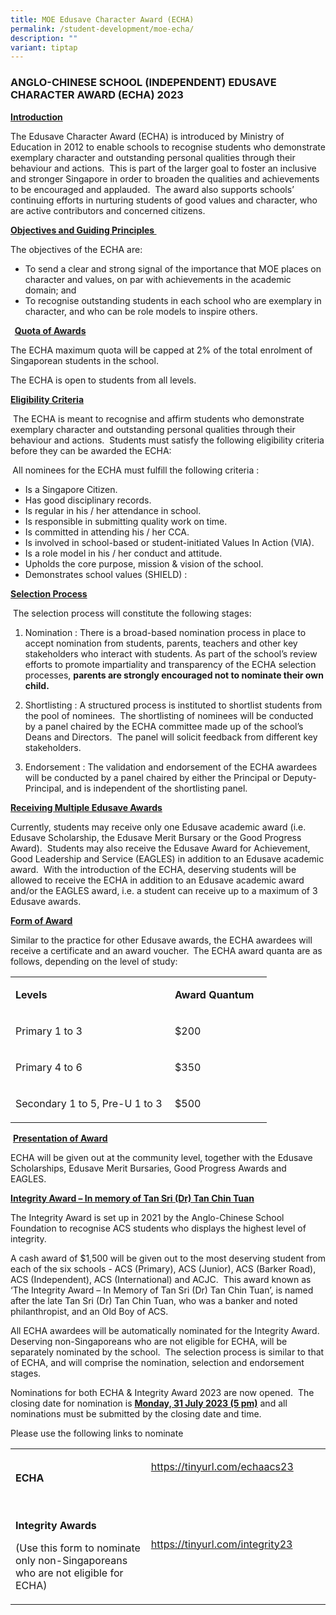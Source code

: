 ```yaml
---
title: MOE Edusave Character Award (ECHA)
permalink: /student-development/moe-echa/
description: ""
variant: tiptap
---
```

### ANGLO-CHINESE SCHOOL (INDEPENDENT)  EDUSAVE CHARACTER AWARD (ECHA) 2023

<p><strong><u>Introduction</u></strong></p>
<p>The Edusave Character Award (ECHA) is introduced by Ministry of Education in 2012 to enable schools to recognise students who demonstrate exemplary character and outstanding personal qualities through their behaviour and actions. &nbsp;This is part of the larger goal to foster an inclusive and stronger Singapore in order to broaden the qualities and achievements to be encouraged and applauded. &nbsp;The award also supports schools’ continuing efforts in nurturing students of good values and character, who are active contributors and concerned citizens.&nbsp;</p>
<p><strong><u>Objectives and Guiding Principles </u></strong>&nbsp;</p>
<p>The objectives of the ECHA are:</p>
<ul>
<li>To send a clear and strong signal of the importance that MOE places on character and values, on par with achievements in the academic domain; and</li>
<li>To recognise outstanding students in each school who are exemplary in character, and who can be role models to inspire others.</li>
</ul>
<p><strong>&nbsp;</strong><strong>&nbsp;</strong><strong><u>Quota of Awards</u></strong></p>
<p>The ECHA maximum quota will be capped at 2% of the total enrolment of Singaporean students in the school.</p>
<p>The ECHA is open to students from all levels.</p>
<p><strong><u>Eligibility Criteria</u></strong></p>
<p>&nbsp;The ECHA is meant to recognise and affirm students who demonstrate exemplary character and outstanding personal qualities through their behaviour and actions.&nbsp; Students must satisfy the following eligibility criteria before they can be awarded the ECHA:</p>
<p><strong>&nbsp;</strong>All nominees for the ECHA must fulfill the following criteria :&nbsp;&nbsp;</p>
<ul>
<li>Is a Singapore Citizen.</li>
<li>Has good disciplinary records.</li>
<li>Is regular in his / her attendance in school.</li>
<li>Is responsible in submitting quality work on time.</li>
<li>Is committed in attending his / her CCA.</li>
<li>Is involved in school-based or student-initiated Values In Action (VIA).</li>
<li>Is a role model in his / her conduct and attitude.</li>
<li>Upholds the core purpose, mission &amp; vision of the school.</li>
<li>Demonstrates school values (SHIELD) : </li>
</ul>
<p><strong><u>Selection Process</u></strong></p>
<p>&nbsp;The selection process will constitute the following stages:</p>
<ol>
<li>Nomination : There is a broad-based nomination process in place to accept nomination from students, parents, teachers and other key stakeholders who interact with students. As part of the school’s review efforts to promote impartiality and transparency of the ECHA selection processes, <strong>parents are strongly encouraged not to nominate their own child.</strong> </li>
</ol>
<ol start="2">
<li>Shortlisting : A structured process is instituted to shortlist students from the pool of nominees.&nbsp; The shortlisting of nominees will be conducted by a panel chaired by the ECHA committee made up of the school’s Deans and Directors.&nbsp; The panel will solicit feedback from different key stakeholders. </li>
</ol>
<ol start="3">
<li>Endorsement : The validation and endorsement of the ECHA awardees will be conducted by a panel chaired by either the Principal or Deputy-Principal, and is independent of the shortlisting panel.&nbsp;&nbsp;<strong> <br></strong></li>
</ol>
<p><strong><u>Receiving Multiple Edusave Awards</u></strong></p>
<p>Currently, students may receive only one Edusave academic award (i.e. Edusave Scholarship, the Edusave Merit Bursary or the Good Progress Award).&nbsp; Students may also receive the Edusave Award for Achievement, Good Leadership and Service (EAGLES) in addition to an Edusave academic award.&nbsp; With the introduction of the ECHA, deserving students will be allowed to receive the ECHA in addition to an Edusave academic award and/or the EAGLES award, i.e. a student can receive up to a maximum of 3 Edusave awards.</p>
<p><strong><u>Form of Award</u></strong>&nbsp;</p>
<p>Similar to the practice for other Edusave awards, the ECHA awardees will receive a certificate and an award voucher.<strong>&nbsp; </strong>The ECHA award quanta are as follows, depending on the level of study:&nbsp;</p>
<table>
<tbody>
<tr>
<td width="239">
<p><strong>Levels</strong></p>
</td>
<td width="139">
<p><strong>Award Quantum</strong></p>
</td>
</tr>
<tr>
<td width="239">
<p>Primary 1 to 3</p>
</td>
<td width="139">
<p>$200</p>
</td>
</tr>
<tr>
<td width="239">
<p>Primary 4 to 6</p>
</td>
<td width="139">
<p>$350</p>
</td>
</tr>
<tr>
<td width="239">
<p>Secondary 1 to 5, Pre-U 1 to 3</p>
</td>
<td width="139">
<p>$500</p>
</td>
</tr>
</tbody>
</table>
<p>&nbsp;<strong><u>Presentation of Award</u></strong><strong>&nbsp;</strong></p>
<p>ECHA will be given out at the community level, together with the Edusave Scholarships, Edusave Merit Bursaries, Good Progress Awards and EAGLES.&nbsp;</p>
<p><strong><u>Integrity Award – In memory of Tan Sri (Dr) Tan Chin Tuan</u></strong></p>
<p>The Integrity Award is set up in 2021 by the Anglo-Chinese School Foundation to recognise ACS students who displays the highest level of integrity.&nbsp;</p>
<p>A cash award of $1,500 will be given out to the most deserving student from each of the six schools - ACS (Primary), ACS (Junior), ACS (Barker Road), ACS (Independent), ACS (International) and ACJC.&nbsp; This award known as ‘The Integrity Award – In Memory of Tan Sri (Dr) Tan Chin Tuan’, is named after the late Tan Sri (Dr) Tan Chin Tuan, who was a banker and noted philanthropist, and an Old Boy of ACS.&nbsp;</p>
<p>All ECHA awardees will be automatically nominated for the Integrity Award. Deserving non-Singaporeans who are not eligible for ECHA, will be separately nominated by the school.&nbsp; The selection process is similar to that of ECHA, and will comprise the nomination, selection and endorsement stages.&nbsp;</p>
<p>Nominations for both ECHA &amp; Integrity Award 2023 are now opened.&nbsp; The closing date for nomination is <strong><u>Monday, 31 July 2023 (5 pm)</u></strong> and all nominations must be submitted by the closing date and time.&nbsp;</p>
<p>Please use the following links to nominate&nbsp;</p>
<table width="614">
<tbody>
<tr>
<td width="299">
<p><strong>ECHA</strong></p>
</td>
<td width="315">
<p><a href="https://tinyurl.com/echaacs23">https://tinyurl.com/echaacs23</a></p>
<p>&nbsp;</p>
</td>
</tr>
<tr>
<td width="299">
<p><strong>Integrity Awards </strong></p>
<p>(Use this form to nominate only non-Singaporeans who are not eligible for ECHA) &nbsp;</p>
</td>
<td width="315">
<p><a href="https://tinyurl.com/integrity23">https://tinyurl.com/integrity23</a></p>
<p>&nbsp;</p>
</td>
</tr>
</tbody>
</table>
<p>&nbsp;</p>